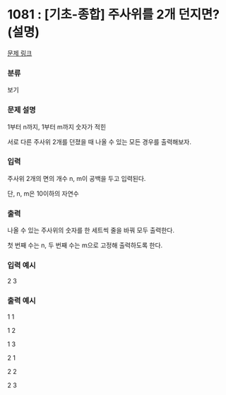 # 1081 : [기초-종합] 주사위를 2개 던지면?(설명)

[문제 링크](https://www.codeup.kr/problem.php?id=1081)

### 분류

보기

### 문제 설명

<p>1부터 n까지, 1부터 m까지 숫자가 적힌</p>
<p>서로 다른 주사위 2개를 던졌을 때 나올 수 있는 모든 경우를 출력해보자.</p>



### 입력

<p>주사위 2개의 면의 개수 n, m이 공백을 두고 입력된다.</p>
<p>단, n, m은 10이하의 자연수</p>



### 출력

<p>나올 수 있는 주사위의 숫자를 한 세트씩 줄을 바꿔 모두 출력한다.</p>
<p>첫 번째 수는 n, 두 번째 수는 m으로 고정해 출력하도록 한다.</p>


### 입력 예시

<p>2 3</p>

### 출력 예시

<p>1 1</p>
<p>1 2</p>
<p>1 3</p>
<p>2 1</p>
<p>2 2</p>
<p>2 3</p>
